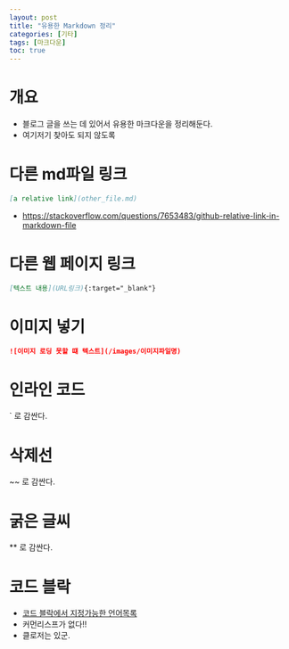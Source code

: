 ```yaml
---
layout: post
title: "유용한 Markdown 정리"
categories: [기타]
tags: [마크다운]
toc: true
---
```


# 개요
- 블로그 글을 쓰는 데 있어서 유용한 마크다운을 정리해둔다.
- 여기저기 찾아도 되지 않도록 

# 다른 md파일 링크 
```md
[a relative link](other_file.md)
```
- https://stackoverflow.com/questions/7653483/github-relative-link-in-markdown-file

# 다른 웹 페이지 링크 
```md
[텍스트 내용](URL링크){:target="_blank"}
```
# 이미지 넣기 
```md
![이미지 로딩 못할 떄 텍스트](/images/이미지파일명)
```

# 인라인 코드 
` 로 감싼다. 

# 삭제선 
~~ 로 감싼다. 

# 굵은 글씨 
** 로 감싼다. 

# 코드 블락
- [코드 블락에서 지정가능한 언어목록](https://docs.readme.com/rdmd/docs/code-blocks)
- 커먼리스프가 없다!!
- 클로저는 있군. 